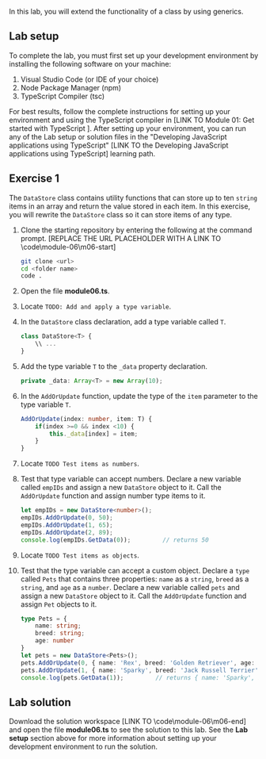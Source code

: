 In this lab, you will extend the functionality of a class by using generics.

## Lab setup

To complete the lab, you must first set up your development environment by installing the following software on your machine:

1. Visual Studio Code (or IDE of your choice)
2. Node Package Manager (npm)
3. TypeScript Compiler (tsc)

For best results, follow the complete instructions for setting up your environment and using the TypeScript compiler in [LINK TO Module 01: Get started with TypeScript ]. After setting up your environment, you can run any of the Lab setup or solution files in the "Developing JavaScript applications using TypeScript" [LINK TO the Developing JavaScript applications using TypeScript] learning path.

## Exercise 1

The `DataStore` class contains utility functions that can store up to ten `string` items in an array and return the value stored in each item. In this exercise, you will rewrite the `DataStore` class so it can store items of any type.

1. Clone the starting repository by entering the following at the command prompt. [REPLACE THE URL PLACEHOLDER WITH A LINK TO \code\module-06\m06-start] 

   ```bash
   git clone <url>
   cd <folder name>
   code .
   ```

1. Open the file **module06.ts**. 
1. Locate `TODO: Add and apply a type variable`.
1. In the `DataStore` class declaration, add a type variable called `T`.

    ```typescript
    class DataStore<T> {
        \\ ...
    }
    ```

1. Add the type variable `T` to the `_data` property declaration.

    ```typescript
    private _data: Array<T> = new Array(10);
    ```

1. In the `AddOrUpdate` function, update the type of the `item` parameter to the type variable `T`.

    ```typescript
    AddOrUpdate(index: number, item: T) {
        if(index >=0 && index <10) {
            this._data[index] = item;
        }
    }
    ```

1. Locate `TODO Test items as numbers`.
1. Test that type variable can accept numbers. Declare a new variable called `empIDs` and assign a new `DataStore` object to it. Call the `AddOrUpdate` function and assign number type items to it.

    ```typescript
    let empIDs = new DataStore<number>();
    empIDs.AddOrUpdate(0, 50);
    empIDs.AddOrUpdate(1, 65);
    empIDs.AddOrUpdate(2, 89);                  
    console.log(empIDs.GetData(0));         // returns 50
    ```

1. Locate `TODO Test items as objects`.
1. Test that the type variable can accept a custom object. Declare a `type` called `Pets` that contains three properties: `name` as a `string`, `breed` as a `string`, and `age` as a `number`. Declare a new variable called `pets` and assign a new `DataStore` object to it. Call the `AddOrUpdate` function and assign `Pet` objects to it.

    ```typescript
    type Pets = {
        name: string;
        breed: string;
        age: number
    }
    let pets = new DataStore<Pets>();
    pets.AddOrUpdate(0, { name: 'Rex', breed: 'Golden Retriever', age: 5});
    pets.AddOrUpdate(1, { name: 'Sparky', breed: 'Jack Russell Terrier', age: 3});
    console.log(pets.GetData(1));         // returns { name: 'Sparky', breed: 'Jack Russell Terrier', age: 3 }
    ```

## Lab solution

Download the solution workspace [LINK TO \code\module-06\m06-end] and open the file **module06.ts** to see the solution to this lab. See the **Lab setup** section above for more information about setting up your development environment to run the solution.
